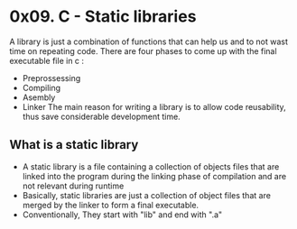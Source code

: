 # 0x09. C - Static libraries

A library is just a combination of functions that can help us and to not wast time on repeating code.
There are four phases to come up with the final executable file in c :
- Preprossessing
- Compiling
- Asembly
- Linker
The main reason for writing a library is to allow code reusability, thus save considerable development time.

## What is a static library
- A static library is a file containing a collection of objects files that are linked into the program during the linking phase of compilation and are not relevant during runtime
- Basically, static libraries are just a collection of object files that are merged by the linker to form a final executable.
- Conventionally, They start with "lib" and end with ".a"

